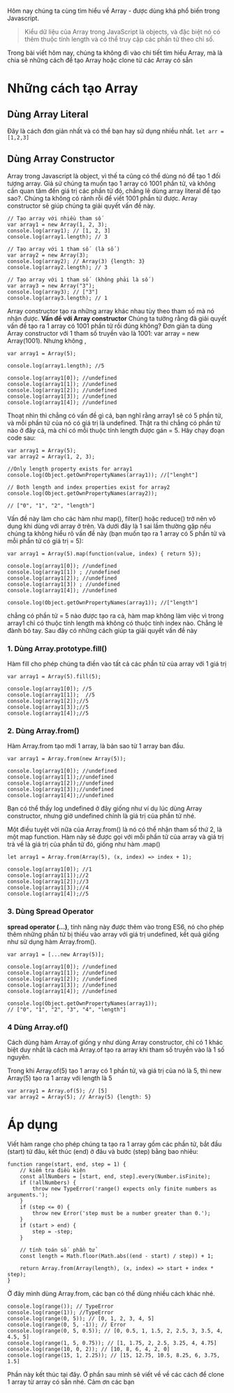 Hôm nay chúng ta cùng tìm hiểu về Array - được dùng khá phổ biến trong Javascript.
> Kiểu dữ liệu của Array trong JavaScript là objects, và đặc biệt nó có thêm thuộc tính length và có thể truy cập các phần tử theo chỉ số.

Trong bài viết hôm nay, chúng ta không đi vào chi tiết tìm hiểu Array, mà là chia sẽ những cách để tạo Array hoặc clone từ các Array có sẵn
# Những cách tạo Array
## Dùng Array Literal
Đây là cách đơn giản nhất và có thể bạn hay sử dụng nhiều nhất. 
`let arr = [1,2,3]`

## Dùng Array Constructor
Array trong Javascript là object, vì thế ta cũng có thể dùng nó để tạo 1 đối tượng array. Giả sử chúng ta muốn tạo 1 array có 1001 phần tử, và không cần quan tâm đến giá trị các phần tử đó, chẳng lẽ dùng array literal để tạo sao?. Chúng ta không có rảnh rỗi để viết 1001 phần tử được. Array constructor sẽ giúp chúng ta giải quyết vấn đề này.
```
// Tạo array với nhiều tham số
var array1 = new Array(1, 2, 3);
console.log(array1); // [1, 2, 3]
console.log(array1.length); // 3

// Tạo array với 1 tham số  (là số )
var array2 = new Array(3);
console.log(array2); // Array(3) {length: 3}
console.log(array2.length); // 3

// Tạo array với 1 tham số  (không phải là số )
var array3 = new Array("3");
console.log(array3); // ["3"]
console.log(array3.length); // 1
```

Array constructor tạo ra những array khác nhau tùy theo tham số mà nó nhận được.
**Vấn đề với Array constructor**
Chúng ta tưởng rằng đã giải quyết vấn đề tạo ra 1 array có 1001 phần tử rồi đúng không? Đơn giản ta dùng Array constructor với 1 tham số truyền vào là 1001: var array = new Array(1001).  Nhưng không ,
```
var array1 = Array(5);

console.log(array1.length); //5

console.log(array1[0]); //undefined
console.log(array1[1]); //undefined
console.log(array1[2]); //undefined
console.log(array1[3]); //undefined
console.log(array1[4]); //undefined
```
Thoạt nhìn thì chẳng có vấn đề gì cả, bạn nghĩ rằng array1 sẽ có 5 phần tử, và mỗi phần tử của nó có giá trị là undefined. Thật ra thì chẳng có phần tử nào ở đây cả, mà chỉ có mỗi thuộc tính length được gán = 5.
Hãy chạy đoạn code sau:

```
var array1 = Array(5);
var array2 = Array(1, 2, 3);

//Only length property exists for array1
console.log(Object.getOwnPropertyNames(array1)); //["lenght"]

// Both length and index properties exist for array2
console.log(Object.getOwnPropertyNames(array2));

// ["0", "1", "2", "length"]
```

Vấn đề này làm cho các hàm như map(), filter() hoặc reduce() trở nên vô dụng khi dùng với array ở trên. Và dưới đây là 1 sai lầm thường gặp nếu chúng ta không hiểu rõ vấn đề này (bạn muốn tạo ra 1 array có 5 phần tử và mỗi phần tử có giá trị = 5):

```
var array1 = Array(5).map(function(value, index) { return 5});

console.log(array1[0]); //undefined
console.log(array1[1]) ; //undefined
console.log(array1[2]); //undefined
console.log(array1[3]) ; //undefined
console.log(array1[4]); //undefined

console.log(Object.getOwnPropertyNames(array1)); //["length"]
```


chẳng có phần tử = 5 nào được tạo ra cả, hàm map không làm việc vì trong array1 chỉ có thuộc tính length mà không có thuộc tính index nào. 
Chẳng lẽ đành bó tay. Sau đây có những cách giúp ta giải quyết vấn đề này
### 1. Dùng Array.prototype.fill()
Hàm fill cho phép chúng ta điền vào tất cả các phần tử của array với 1 giá trị

```
var array1 = Array(5).fill(5);

console.log(array1[0]); //5
console.log(array1[1]);  //5
console.log(array1[2]);//5
console.log(array1[3]);//5
console.log(array1[4]);//5
```

### 2. Dùng Array.from()
Hàm Array.from tạo mới 1 array, là bản sao từ 1 array ban đầu.

```
var array1 = Array.from(new Array(5));

console.log(array1[0]); //undefined
console.log(array1[1]);//undefined
console.log(array1[2]);//undefined
console.log(array1[3]);//undefined
console.log(array1[4]);//undefined
```

Bạn có thể thấy log undefined ở đây giống như ví dụ lúc dùng Array constructor, nhưng giờ undefined chính là giá trị của phần tử nhé.

Một điều tuyệt vời nữa của Array.from() là nó có thể nhận tham số thứ 2, là một map function. Hàm này sẽ được gọi với mỗi phần tử của array và giá trị trả về là giá trị của phần tử đó, giống như hàm .map()

```
let array1 = Array.from(Array(5), (x, index) => index + 1);

console.log(array1[0]); //1
console.log(array1[1]);//2
console.log(array1[2]);//3
console.log(array1[3]);//4
console.log(array1[4]);//5
```

### 3. Dùng Spread Operator
**spread operator (...)**, tính năng này được thêm vào trong ES6, nó cho phép thêm những phần tử bị thiếu vào array với giá trị undefined, kết quả giống như sử dụng hàm Array.from().

```
var array1 = [...new Array(5)];

console.log(array1[0]); //undefined
console.log(array1[1]); //undefined
console.log(array1[2]); //undefined
console.log(array1[3]); //undefined
console.log(array1[4]); //undefined

console.log(Object.getOwnPropertyNames(array1));
// ["0", "1", "2", "3", "4", "length"]
```


### 4 Dùng Array.of()

Cách dùng hàm Array.of giống y như dùng Array constructor, chỉ có 1 khác biệt duy nhất là cách mà Array.of tạo ra array khi tham số truyền vào là 1 số nguyên.

Trong khi Array.of(5) tạo 1 array có 1 phần tử, và giá trị của nó là 5, thì new Array(5) tạo ra 1 array với length là 5

```
var array1 = Array.of(5); // [5]
var array2 = Array(5); // Array(5) {length: 5}
```
# Áp dụng

Viết hàm range cho phép chúng ta tạo ra 1 array gồm các phần tử, bắt đầu (start) từ đâu, kết thúc (end) ở đâu và bước (step) bằng bao nhiêu:
```
function range(start, end, step = 1) {
    // kiểm tra điều kiện
    const allNumbers = [start, end, step].every(Number.isFinite);
    if (!allNumbers) {
        throw new TypeError('range() expects only finite numbers as arguments.');
    }
    if (step <= 0) {
        throw new Error('step must be a number greater than 0.');
    }
    if (start > end) {
        step = -step;
    }

    // tính toán số  phần tử
    const length = Math.floor(Math.abs((end - start) / step)) + 1;

    return Array.from(Array(length), (x, index) => start + index * step);
}
```

Ở đây mình dùng Array.from, các bạn có thể dùng nhiều cách khác nhé.

```
console.log(range()); // TypeError
console.log(range(1)); //TypeError
console.log(range(0, 5)); // [0, 1, 2, 3, 4, 5]
console.log(range(0, 5, -1)); // Error
console.log(range(0, 5, 0.5)); // [0, 0.5, 1, 1.5, 2, 2.5, 3, 3.5, 4, 4.5, 5]
console.log(range(1, 5, 0.75)); // [1, 1.75, 2, 2.5, 3.25, 4, 4.75]
console.log(range(10, 0, 2)); // [10, 8, 6, 4, 2, 0]
console.log(range(15, 1, 2.25)); // [15, 12.75, 10.5, 8.25, 6, 3.75, 1.5]
```

Phần này kết thúc tại đây. Ở phần sau mình sẽ viết về về các cách để clone 1 array từ array có sẵn nhé. 
Cảm ơn các bạn